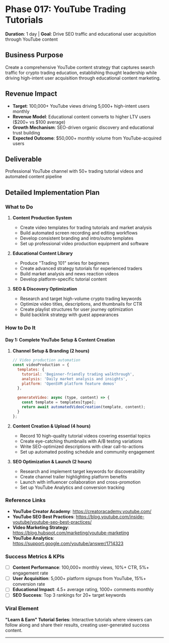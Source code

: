 # Phase 017: YouTube Trading Tutorials
**Duration**: 1 day | **Goal**: Drive SEO traffic and educational user acquisition through YouTube content

## Business Purpose
Create a comprehensive YouTube content strategy that captures search traffic for crypto trading education, establishing thought leadership while driving high-intent user acquisition through educational content marketing.

## Revenue Impact
- **Target**: 100,000+ YouTube views driving 5,000+ high-intent users monthly
- **Revenue Model**: Educational content converts to higher LTV users ($200+ vs $100 average)
- **Growth Mechanism**: SEO-driven organic discovery and educational trust building
- **Expected Outcome**: $50,000+ monthly volume from YouTube-acquired users

## Deliverable
Professional YouTube channel with 50+ trading tutorial videos and automated content pipeline

## Detailed Implementation Plan

### What to Do
1. **Content Production System**
   - Create video templates for trading tutorials and market analysis
   - Build automated screen recording and editing workflows
   - Develop consistent branding and intro/outro templates
   - Set up professional video production equipment and software

2. **Educational Content Library**
   - Produce "Trading 101" series for beginners
   - Create advanced strategy tutorials for experienced traders
   - Build market analysis and news reaction videos
   - Develop platform-specific tutorial content

3. **SEO & Discovery Optimization**
   - Research and target high-volume crypto trading keywords
   - Optimize video titles, descriptions, and thumbnails for CTR
   - Create playlist structures for user journey optimization
   - Build backlink strategy with guest appearances

### How to Do It

#### Day 1: Complete YouTube Setup & Content Creation
1. **Channel Setup & Branding (2 hours)**
   ```javascript
   // Video production automation
   const videoProduction = {
     templates: {
       tutorial: 'Beginner-friendly trading walkthrough',
       analysis: 'Daily market analysis and insights',
       platform: 'OpenSVM platform feature demos'
     },
     
     generateVideo: async (type, content) => {
       const template = templates[type];
       return await automatedVideoCreation(template, content);
     }
   };
   ```

2. **Content Creation & Upload (4 hours)**
   - Record 10 high-quality tutorial videos covering essential topics
   - Create eye-catching thumbnails with A/B testing variations
   - Write SEO-optimized descriptions with clear call-to-actions
   - Set up automated posting schedule and community engagement

3. **SEO Optimization & Launch (2 hours)**
   - Research and implement target keywords for discoverability
   - Create channel trailer highlighting platform benefits
   - Launch with influencer collaboration and cross-promotion
   - Set up YouTube Analytics and conversion tracking

### Reference Links
- **YouTube Creator Academy**: https://creatoracademy.youtube.com/
- **YouTube SEO Best Practices**: https://blog.youtube.com/inside-youtube/youtube-seo-best-practices/
- **Video Marketing Strategy**: https://blog.hubspot.com/marketing/youtube-marketing
- **YouTube Analytics**: https://support.google.com/youtube/answer/1714323

### Success Metrics & KPIs
- [ ] **Content Performance**: 100,000+ monthly views, 10%+ CTR, 5%+ engagement rate
- [ ] **User Acquisition**: 5,000+ platform signups from YouTube, 15%+ conversion rate
- [ ] **Educational Impact**: 4.5+ average rating, 1000+ comments monthly
- [ ] **SEO Success**: Top 3 rankings for 20+ target keywords

### Viral Element
**"Learn & Earn" Tutorial Series**: Interactive tutorials where viewers can follow along and share their results, creating user-generated success content.

---
